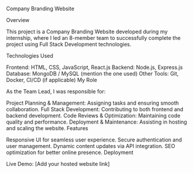 Company Branding Website

Overview

This project is a Company Branding Website developed during my internship, where I led an 8-member team to successfully complete the project using Full Stack Development technologies.

Technologies Used

Frontend: HTML, CSS, JavaScript, React.js
Backend: Node.js, Express.js
Database: MongoDB / MySQL (mention the one used)
Other Tools: Git, Docker, CI/CD (if applicable)
My Role

As the Team Lead, I was responsible for:

Project Planning & Management: Assigning tasks and ensuring smooth collaboration.
Full Stack Development: Contributing to both frontend and backend development.
Code Reviews & Optimization: Maintaining code quality and performance.
Deployment & Maintenance: Assisting in hosting and scaling the website.
Features

Responsive UI for seamless user experience.
Secure authentication and user management.
Dynamic content updates via API integration.
SEO optimization for better online presence.
Deployment

Live Demo: [Add your hosted website link]
